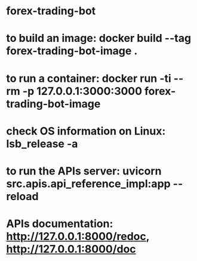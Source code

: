# forex-trading-bot


# to build an image: docker build --tag forex-trading-bot-image .
# to run a container: docker run -ti --rm -p 127.0.0.1:3000:3000 forex-trading-bot-image

# check OS information on Linux: lsb_release -a



# to run the APIs server: uvicorn src.apis.api_reference_impl:app --reload

# APIs documentation:  http://127.0.0.1:8000/redoc, http://127.0.0.1:8000/doc 